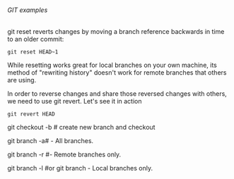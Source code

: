 ###### GIT examples
git reset reverts changes by moving a branch reference backwards in time to an older commit:

```
git reset HEAD~1
```
While resetting works great for local branches on your own machine, its method of "rewriting history" doesn't work for remote branches that others are using.

In order to reverse changes and share those reversed changes with others, we need to use git revert. Let's see it in action

```
git revert HEAD
```

git checkout -b # create new branch and checkout 



git branch -a# - All branches.

git branch -r #- Remote branches only.

git branch -l #or git branch - Local branches only.

